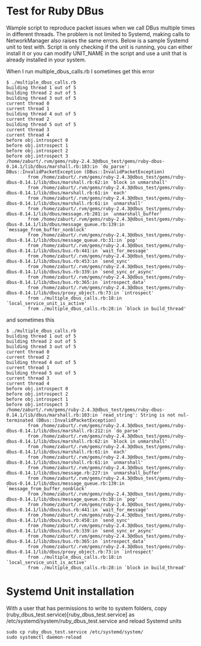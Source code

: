 # Test for Ruby DBus

Wample script to reproduce packet issues when we call DBus multiple times in different threads. The problem is not limited
to Systemd, making calls to NetworkManager also raises the same errors. Below is a sample Systemd unit to test with.
Script is only checking if the unit is running, you can either install it or you can modify UNIT_NAME in the script and
use a unit that is already installed in your system.

When I run multiple_dbus_calls.rb I sometimes get this error

```
$ ./multiple_dbus_calls.rb
building thread 1 out of 5
building thread 2 out of 5
building thread 3 out of 5
current thread 0
current thread 1
building thread 4 out of 5
current thread 2
building thread 5 out of 5
current thread 3
current thread 4
before obj.introspect 0
before obj.introspect 1
before obj.introspect 2
before obj.introspect 3
/home/zaburt/.rvm/gems/ruby-2.4.3@dbus_test/gems/ruby-dbus-0.14.1/lib/dbus/marshall.rb:183:in `do_parse': DBus::InvalidPacketException (DBus::InvalidPacketException)
        from /home/zaburt/.rvm/gems/ruby-2.4.3@dbus_test/gems/ruby-dbus-0.14.1/lib/dbus/marshall.rb:62:in `block in unmarshall'
        from /home/zaburt/.rvm/gems/ruby-2.4.3@dbus_test/gems/ruby-dbus-0.14.1/lib/dbus/marshall.rb:61:in `each'
        from /home/zaburt/.rvm/gems/ruby-2.4.3@dbus_test/gems/ruby-dbus-0.14.1/lib/dbus/marshall.rb:61:in `unmarshall'
        from /home/zaburt/.rvm/gems/ruby-2.4.3@dbus_test/gems/ruby-dbus-0.14.1/lib/dbus/message.rb:201:in `unmarshall_buffer'
        from /home/zaburt/.rvm/gems/ruby-2.4.3@dbus_test/gems/ruby-dbus-0.14.1/lib/dbus/message_queue.rb:139:in `message_from_buffer_nonblock'
        from /home/zaburt/.rvm/gems/ruby-2.4.3@dbus_test/gems/ruby-dbus-0.14.1/lib/dbus/message_queue.rb:31:in `pop'
        from /home/zaburt/.rvm/gems/ruby-2.4.3@dbus_test/gems/ruby-dbus-0.14.1/lib/dbus/bus.rb:441:in `wait_for_message'
        from /home/zaburt/.rvm/gems/ruby-2.4.3@dbus_test/gems/ruby-dbus-0.14.1/lib/dbus/bus.rb:453:in `send_sync'
        from /home/zaburt/.rvm/gems/ruby-2.4.3@dbus_test/gems/ruby-dbus-0.14.1/lib/dbus/bus.rb:339:in `send_sync_or_async'
        from /home/zaburt/.rvm/gems/ruby-2.4.3@dbus_test/gems/ruby-dbus-0.14.1/lib/dbus/bus.rb:365:in `introspect_data'
        from /home/zaburt/.rvm/gems/ruby-2.4.3@dbus_test/gems/ruby-dbus-0.14.1/lib/dbus/proxy_object.rb:73:in `introspect'
        from ./multiple_dbus_calls.rb:18:in `local_service_unit_is_active'
        from ./multiple_dbus_calls.rb:28:in `block in build_thread'
```

and sometimes this

```
$ ./multiple_dbus_calls.rb
building thread 1 out of 5
building thread 2 out of 5
building thread 3 out of 5
current thread 0
current thread 2
building thread 4 out of 5
current thread 1
building thread 5 out of 5
current thread 3
current thread 4
before obj.introspect 0
before obj.introspect 2
before obj.introspect 1
before obj.introspect 3
/home/zaburt/.rvm/gems/ruby-2.4.3@dbus_test/gems/ruby-dbus-0.14.1/lib/dbus/marshall.rb:103:in `read_string': String is not nul-terminated (DBus::InvalidPacketException)
        from /home/zaburt/.rvm/gems/ruby-2.4.3@dbus_test/gems/ruby-dbus-0.14.1/lib/dbus/marshall.rb:212:in `do_parse'
        from /home/zaburt/.rvm/gems/ruby-2.4.3@dbus_test/gems/ruby-dbus-0.14.1/lib/dbus/marshall.rb:62:in `block in unmarshall'
        from /home/zaburt/.rvm/gems/ruby-2.4.3@dbus_test/gems/ruby-dbus-0.14.1/lib/dbus/marshall.rb:61:in `each'
        from /home/zaburt/.rvm/gems/ruby-2.4.3@dbus_test/gems/ruby-dbus-0.14.1/lib/dbus/marshall.rb:61:in `unmarshall'
        from /home/zaburt/.rvm/gems/ruby-2.4.3@dbus_test/gems/ruby-dbus-0.14.1/lib/dbus/message.rb:227:in `unmarshall_buffer'
        from /home/zaburt/.rvm/gems/ruby-2.4.3@dbus_test/gems/ruby-dbus-0.14.1/lib/dbus/message_queue.rb:139:in `message_from_buffer_nonblock'
        from /home/zaburt/.rvm/gems/ruby-2.4.3@dbus_test/gems/ruby-dbus-0.14.1/lib/dbus/message_queue.rb:38:in `pop'
        from /home/zaburt/.rvm/gems/ruby-2.4.3@dbus_test/gems/ruby-dbus-0.14.1/lib/dbus/bus.rb:441:in `wait_for_message'
        from /home/zaburt/.rvm/gems/ruby-2.4.3@dbus_test/gems/ruby-dbus-0.14.1/lib/dbus/bus.rb:458:in `send_sync'
        from /home/zaburt/.rvm/gems/ruby-2.4.3@dbus_test/gems/ruby-dbus-0.14.1/lib/dbus/bus.rb:339:in `send_sync_or_async'
        from /home/zaburt/.rvm/gems/ruby-2.4.3@dbus_test/gems/ruby-dbus-0.14.1/lib/dbus/bus.rb:365:in `introspect_data'
        from /home/zaburt/.rvm/gems/ruby-2.4.3@dbus_test/gems/ruby-dbus-0.14.1/lib/dbus/proxy_object.rb:73:in `introspect'
        from ./multiple_dbus_calls.rb:18:in `local_service_unit_is_active'
        from ./multiple_dbus_calls.rb:28:in `block in build_thread'
```

# Systemd Unit installation

With a user that has permissions to write to system folders, copy (ruby_dbus_test.service)[ruby_dbus_test.service]
as /etc/systemd/system/ruby_dbus_test.service and reload Systemd units

```
sudo cp ruby_dbus_test.service /etc/systemd/system/
sudo systemctl daemon-reload
```

